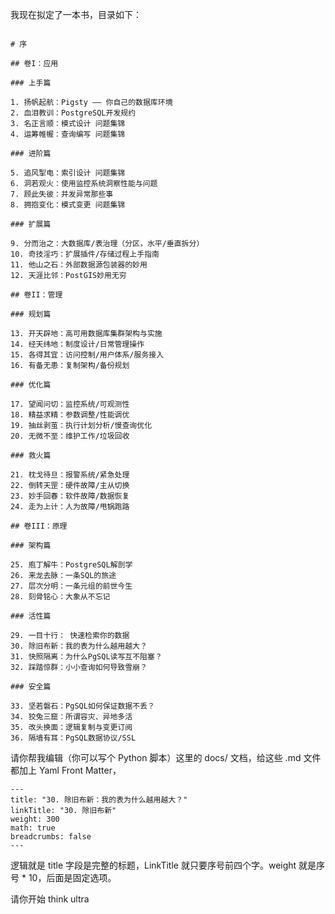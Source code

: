 

我现在拟定了一本书，目录如下：

```

# 序

## 卷I：应用

### 上手篇

1. 扬帆起航：Pigsty —— 你自己的数据库环境
2. 血泪教训：PostgreSQL开发规约
3. 名正言顺：模式设计 问题集锦
4. 运筹帷幄：查询编写 问题集锦

### 进阶篇

5. 追风掣电：索引设计 问题集锦
6. 洞若观火：使用监控系统洞察性能与问题
7. 顾此失彼：并发异常那些事
8. 拥抱变化：模式变更 问题集锦 

### 扩展篇

9. 分而治之：大数据库/表治理（分区，水平/垂直拆分）
10. 奇技淫巧：扩展插件/存储过程上手指南
11. 他山之石：外部数据源包装器的妙用
12. 天涯比邻：PostGIS妙用无穷

## 卷II：管理

### 规划篇

13. 开天辟地：高可用数据库集群架构与实施
14. 经天纬地：制度设计/日常管理操作
15. 各得其宜：访问控制/用户体系/服务接入
16. 有备无患：复制架构/备份规划

### 优化篇

17. 望闻问切：监控系统/可观测性
18. 精益求精：参数调整/性能调优
19. 抽丝剥茧：执行计划分析/慢查询优化
20. 无微不至：维护工作/垃圾回收

### 救火篇

21. 枕戈待旦：报警系统/紧急处理
22. 倒转天罡：硬件故障/主从切换 
23. 妙手回春：软件故障/数据恢复 
24. 走为上计：人为故障/甩锅跑路

## 卷III：原理

### 架构篇

25. 庖丁解牛：PostgreSQL解剖学
26. 来龙去脉：一条SQL的旅途
27. 层次分明：一条元组的前世今生
28. 刻骨铭心：大象从不忘记

### 活性篇

29. 一目十行： 快速检索你的数据
30. 除旧布新：我的表为什么越用越大？
31. 快照隔离：为什么PgSQL读写互不阻塞？
32. 踩踏惊群：小小查询如何导致雪崩？

### 安全篇

33. 坚若磐石：PgSQL如何保证数据不丢？
34. 狡兔三窟：所谓容灾、异地多活 
35. 改头换面：逻辑复制与变更订阅
36. 隔墙有耳：PgSQL数据协议/SSL

```

请你帮我编辑（你可以写个 Python 脚本）这里的 docs/ 文档，给这些 .md 文件都加上 Yaml Front Matter，

```
---
title: "30. 除旧布新：我的表为什么越用越大？"
linkTitle: "30. 除旧布新"
weight: 300
math: true
breadcrumbs: false
---
```

逻辑就是 title 字段是完整的标题，LinkTitle 就只要序号前四个字。weight 就是序号 * 10，后面是固定选项。

请你开始 think ultra

